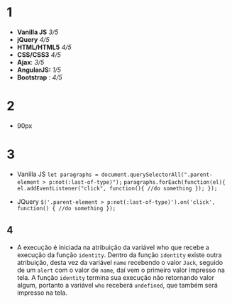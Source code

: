 # 1

- **Vanilla JS** *3/5*
- **jQuery** *4/5*
- **HTML/HTML5** *4/5*
- **CSS/CSS3** *4/5*
- **Ajax**: *3/5*
- **AngularJS:** *1/5*
- **Bootstrap** : *4/5*

# 2
- 90px

# 3
- Vanilla JS
`let paragraphs = document.querySelectorAll(".parent-element > p:not(:last-of-type)");`
`paragraphs.forEach(function(el){
    el.addEventListener("click", function(){
        //do something
    });
});`

- JQuery
`$('.parent-element > p:not(:last-of-type)').on('click', function() {
    //do something
});`

## 4
- A execução é iniciada na atribuição da variável who que recebe a execução da função `identity`. Dentro da função `identity` existe outra atribuição, desta vez da variável `name` recebendo o valor `Jack`, seguido de um `alert` com o valor de `name`, daí vem o primeiro valor impresso na tela. A função `identity` termina sua execução não retornando valor algum, portanto a variável `who` receberá `undefined`, que também será impresso na tela.

